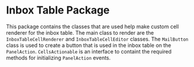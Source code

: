 # Inbox Table Package

This package contains the classes that are used help make custom cell renderer for the inbox table.
The main class to render are the `InboxTableCellRenderer` and `InboxTableCellEditor` classes.
The `MailButton` class is used to create a button that is used in the inbox table on the `PanelAction`.
`CellsActionable` is an interface to containt the required methods for initializing `PanelAction` events.